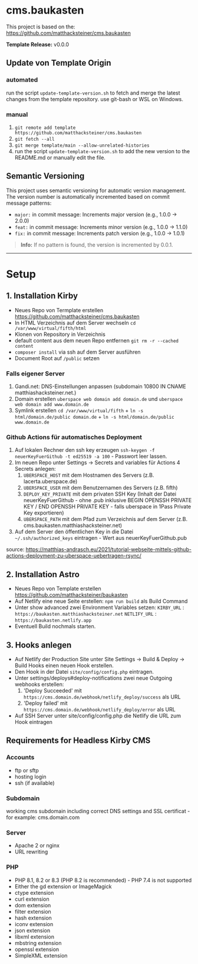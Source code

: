 # cms.baukasten

This project is based on the: https://github.com/matthacksteiner/cms.baukasten

**Template Release:** v0.0.0

## Update von Template Origin

### automated

run the script `update-template-version.sh` to fetch and merge the latest changes from the template repository.
use git-bash or WSL on Windows.

### manual

1. `git remote add template https://github.com/matthacksteiner/cms.baukasten`
2. `git fetch --all`
3. `git merge template/main --allow-unrelated-histories`
4. run the script `update-template-version.sh` to add the new version to the README.md or manually edit the file.

## Semantic Versioning

This project uses semantic versioning for automatic version management. The version number is automatically incremented based on commit message patterns:

- `major:` in commit message: Increments major version (e.g., 1.0.0 -> 2.0.0)
- `feat:` in commit message: Increments minor version (e.g., 1.0.0 -> 1.1.0)
- `fix:` in commit message: Increments patch version (e.g., 1.0.0 -> 1.0.1)

> **Info:** If no pattern is found, the version is incremented by 0.0.1.

---

# Setup

## 1. Installation Kirby

- Neues Repo von Termplate erstellen https://github.com/matthacksteiner/cms.baukasten
- In HTML Verzeichnis auf dem Server wechseln `cd /var/www/virtual/fifth/html`
- Klonen von Repository in Verzeichnis
- default content aus dem neuen Repo entfernen `git rm -r --cached content`
- `composer install` via ssh auf dem Server ausführen
- Document Root auf `/public` setzen

### Falls eigener Server

1. Gandi.net: DNS-Einstellungen anpassen (subdomain 10800 IN CNAME matthiashacksteiner.net.)
2. Domain erstellen `uberspace web domain add domain.de` und `uberspace web domain add www.domain.de`
3. Symlink erstellen `cd /var/www/virtual/fifth` + `ln -s html/domain.de/public domain.de` + `ln -s html/domain.de/public www.domain.de`

### Github Actions für automatisches Deployment

1. Auf lokalen Rechner den ssh key erzeugen `ssh-keygen -f neuerKeyFuerGithub -t ed25519 -a 100` - Passwort leer lassen.
2. Im neuen Repo unter Settings -> Secrets and variables für Actions 4 Secrets anlegen:
   1. `UBERSPACE_HOST` mit dem Hostnamen des Servers (z.B. lacerta.uberspace.de)
   2. `UBERSPACE_USER` mit dem Benutzernamen des Servers (z.B. fifth)
   3. `DEPLOY_KEY_PRIVATE` mit dem privaten SSH Key (Inhalt der Datei neuerKeyFuerGithub - ohne .pub inklusive BEGIN OPENSSH PRIVATE KEY / END OPENSSH PRIVATE KEY - falls uberspace in 1Pass Private Key exportieren)
   4. `UBERSPACE_PATH` mit dem Pfad zum Verzeichnis auf dem Server (z.B. cms.baukasten.matthiashacksteiner.net)
3. Auf dem Server den öffentlichen Key in die Datei `~/.ssh/authorized_keys` eintragen - Wert aus neuerKeyFuerGithub.pub

source: https://matthias-andrasch.eu/2021/tutorial-webseite-mittels-github-actions-deployment-zu-uberspace-uebertragen-rsync/

## 2. Installation Astro

- Neues Repo von Template erstellen https://github.com/matthacksteiner/baukasten
- Auf Netlify eine neue Seite erstellen: `npm run build` als Build Command
- Unter show advanced zwei Environment Variables setzen:
  `KIRBY_URL` : `https://baukasten.matthiashacksteiner.net`
  `NETLIFY_URL` : `https://baukasten.netlify.app`
- Eventuell Build nochmals starten.

## 3. Hooks anlegen

- Auf Netlify der Production Site unter Site Settings -> Build & Deploy -> Build Hooks einen neuen Hook erstellen.
- Den Hook in der Datei `site/config/config.php` eintragen.
- Unter settings/deploys#deploy-notifications zwei neue Outgoing webhooks erstellen:
  1. 'Deploy Succeeded' mit `https://cms.domain.de/webhook/netlify_deploy/success` als URL
  2. 'Deploy failed' mit `https://cms.domain.de/webhook/netlify_deploy/error` als URL
- Auf SSH Server unter site/config/config.php die Netlify die URL zum Hook eintragen

## Requirements for Headless Kirby CMS

### Accounts

- ftp or sftp
- hosting login
- ssh (if available)

### Subdomain

working cms subdomain including correct DNS settings and SSL certificat - for example: cms.domain.com

### Server

- Apache 2 or nginx
- URL rewriting

### PHP

- PHP 8.1, 8.2 or 8.3 (PHP 8.2 is recommended) - PHP 7.4 is not supported
- Either the gd extension or ImageMagick
- ctype extension
- curl extension
- dom extension
- filter extension
- hash extension
- iconv extension
- json extension
- libxml extension
- mbstring extension
- openssl extension
- SimpleXML extension
